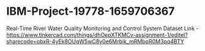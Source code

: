 # IBM-Project-19778-1659706367
Real-Time River Water Quality Monitoring and Control System
Dataset Link - https://www.tinkercad.com/things/dhOepXTKMCv-assignment-1/editel?sharecode=obxR-4yEk8OUqW5wC8y0e6Mrbik_mRMbpR0M3pq4BTY
